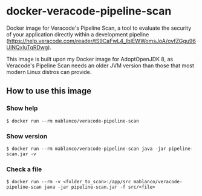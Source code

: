 # docker-veracode-pipeline-scan

Docker image for Veracode's Pipeline Scan, a tool to evaluate the security of your application directly within a development pipeline (<https://help.veracode.com/reader/tS9CaFwL4_lbIEWWomsJoA/ovfZGgu96UINQxIuTqRDwg>).

This image is built upon my Docker image for AdoptOpenJDK 8, as Veracode's Pipeline Scan needs an older JVM version than those that most modern Linux distros can provide.

## How to use this image

### Show help

    $ docker run --rm mablanco/veracode-pipeline-scan

### Show version

    $ docker run --rm mablanco/veracode-pipeline-scan java -jar pipeline-scan.jar -v

### Check a file

    $ docker run --rm -v <folder_to_scan>:/app/src mablanco/veracode-pipeline-scan java -jar pipeline-scan.jar -f src/<file>
